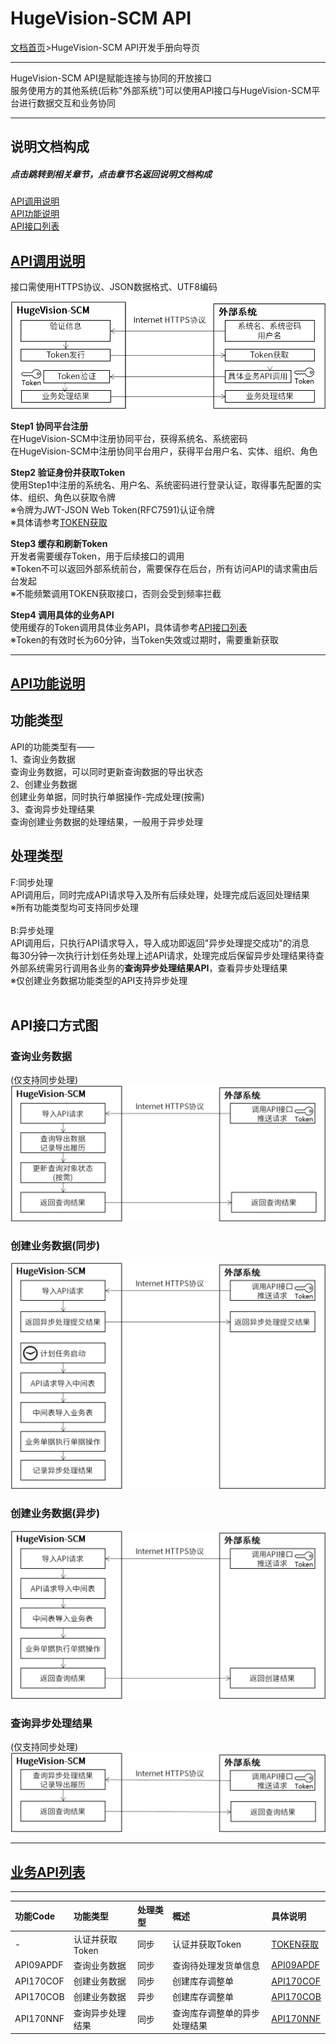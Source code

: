 
# HugeVision-SCM API

[文档首页](index.md)>HugeVision-SCM API开发手册向导页

---
HugeVision-SCM API是赋能连接与协同的开放接口<br>
服务使用方的其他系统(后称"外部系统")可以使用API接口与HugeVision-SCM平台进行数据交互和业务协同<br>

<span id="说明文档构成"></span>

---
## **说明文档构成**
##### 点击跳转到相关章节，点击章节名返回说明文档构成

[API调用说明](#API调用说明)<br>
[API功能说明](#API功能说明)<br>
[API接口列表](#API接口列表)<br>


<span id="API调用说明"></span>

## **[API调用说明](#说明文档构成)**

接口需使用HTTPS协议、JSON数据格式、UTF8编码

![](images/API_CallStep.png)<br>

**Step1 协同平台注册**<br>
在HugeVision-SCM中注册协同平台，获得系统名、系统密码<br>
在HugeVision-SCM中注册协同平台用户，获得平台用户名、实体、组织、角色<br>

**Step2 验证身份并获取Token**<br>
使用Step1中注册的系统名、用户名、系统密码进行登录认证，取得事先配置的实体、组织、角色以获取令牌<br>
※令牌为JWT-JSON Web Token(RFC7591)认证令牌<br>
※具体请参考[TOKEN获取](tokens/Tokens.md)

**Step3 缓存和刷新Token**<br>
开发者需要缓存Token，用于后续接口的调用<br>
※Token不可以返回外部系统前台，需要保存在后台，所有访问API的请求需由后台发起<br>
※不能频繁调用TOKEN获取接口，否则会受到频率拦截<br>

**Step4 调用具体的业务API**<br>
使用缓存的Token调用具体业务API，具体请参考[API接口列表](#API接口列表])<br>
※Token的有效时长为60分钟，当Token失效或过期时，需要重新获取<br>

---
<span id="API功能说明"></span>

## **[API功能说明](#说明文档构成)**


**功能类型**<br>
---
API的功能类型有——<br>
1、查询业务数据<br>
查询业务数据，可以同时更新查询数据的导出状态<br>
2、创建业务数据<br>
创建业务单据，同时执行单据操作-完成处理(按需)<br>
3、查询异步处理结果<br>
查询创建业务数据的处理结果，一般用于异步处理<br>


**处理类型**
---
F:同步处理<br>
API调用后，同时完成API请求导入及所有后续处理，处理完成后返回处理结果<br>
※所有功能类型均可支持同步处理<br>
<br>
B:异步处理<br>
API调用后，只执行API请求导入，导入成功即返回"异步处理提交成功"的消息<br>
每30分钟一次执行计划任务处理上述API请求，处理完成后保留异步处理结果待查<br>
外部系统需另行调用各业务的**查询异步处理结果API**，查看异步处理结果<br>
※仅创建业务数据功能类型的API支持异步处理<br>
<br>

**API接口方式图**
---
### 查询业务数据
(仅支持同步处理)<br>
![](images/API_DataQuery.png)<br>

### 创建业务数据(同步)
![](images/API_DocCreate-F.png)<br>

### 创建业务数据(异步)
![](images/API_DocCreate-B.png)<br>

### 查询异步处理结果
(仅支持同步处理)<br>
![](images/API_ResultQuery.png)<br>

---
<span id="API接口列表"></span>

## **[业务API列表](#说明文档构成)**
---

|功能Code|功能类型|处理类型|概述|具体说明
|:--|:---|:--|:----|:--|
|-|认证并获取Token|同步|认证并获取Token|[TOKEN获取](tokens/Tokens.md)
|API09APDF|查询业务数据|同步|查询待处理发货单信息|[API09APDF](processes/API09APDF.md)
|API170COF|创建业务数据|同步|创建库存调整单|[API170COF](processes/API170COF.md)
|API170COB|创建业务数据|异步|创建库存调整单|[API170COB](processes/API170COB.md)
|API170NNF|查询异步处理结果|同步|查询库存调整单的异步处理结果|[API170NNF](processes/API170NNF.md)
